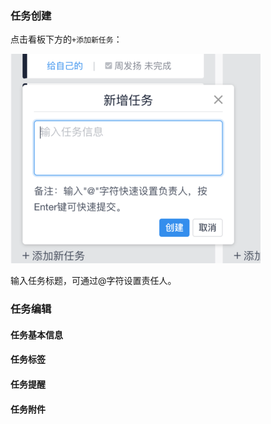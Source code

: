 ### 任务创建
点击看板下方的`+添加新任务`：

![](/assets/o_1cq2durof1un1927aojnr51eb99.png)

输入任务标题，可通过@字符设置责任人。

### 任务编辑
#### 任务基本信息
#### 任务标签
#### 任务提醒
#### 任务附件
